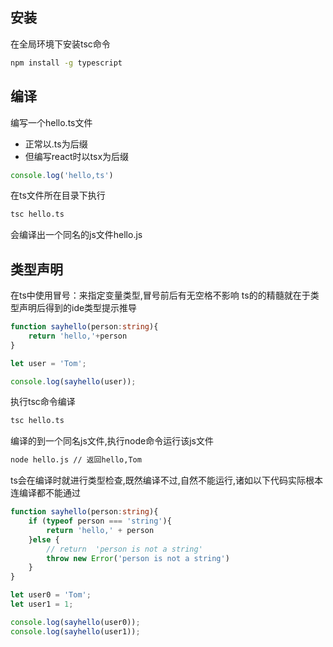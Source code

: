 ## 安装
在全局环境下安装tsc命令
```sh
npm install -g typescript
```

## 编译
编写一个hello.ts文件
- 正常以.ts为后缀
- 但编写react时以tsx为后缀
```ts
console.log('hello,ts')
```
在ts文件所在目录下执行
```sh
tsc hello.ts
```
会编译出一个同名的js文件hello.js

## 类型声明
在ts中使用冒号：来指定变量类型,冒号前后有无空格不影响
ts的的精髓就在于类型声明后得到的ide类型提示推导
```ts
function sayhello(person:string){
    return 'hello,'+person
}

let user = 'Tom';

console.log(sayhello(user));
```
执行tsc命令编译
```sh
tsc hello.ts
```
编译的到一个同名js文件,执行node命令运行该js文件
```sh
node hello.js // 返回hello,Tom
```
ts会在编译时就进行类型检查,既然编译不过,自然不能运行,诸如以下代码实际根本连编译都不能通过
```ts
function sayhello(person:string){
    if (typeof person === 'string'){
        return 'hello,' + person
    }else {
        // return  'person is not a string'
        throw new Error('person is not a string')
    }
}

let user0 = 'Tom';
let user1 = 1;

console.log(sayhello(user0));
console.log(sayhello(user1));
```



